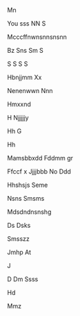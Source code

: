 

Mn

You sss
NN
S


Mcccffnwnsnnsnsnn



Bz
Sns
Sm
S


S
S
S
S








Hbnjjmm
Xx


Nenenwwn
Nnn

Hmxxnd



H
Njjjjjy


Hh
G



Hh

Mamsbbxdd
Fddmm gr 

 Ffccf x
Jjjjbbb
No 
Ddd



Hhshsjs
Seme 


Nsns
  Smsms

Mdsdndnsnshg

Ds
Dsks

Smsszz

Jmhp
At



J


D
Dm
Ssss




Hd


Mmz





